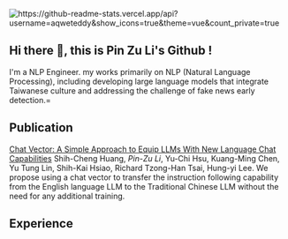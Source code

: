 ![https://github-readme-stats.vercel.app/api?username=aqweteddy&show_icons=true&theme=vue&count_private=true
](https://github-readme-stats.vercel.app/api?username=tedli&show_icons=true)

## Hi there 👋, this is Pin Zu Li's Github !

I'm a NLP Engineer. my works primarily on NLP (Natural Language Processing), including developing large language models that integrate Taiwanese culture and addressing the challenge of fake news early detection.=

## Publication

[Chat Vector: A Simple Approach to Equip LLMs With New Language Chat Capabilities](https://arxiv.org/abs/2310.04799) Shih-Cheng Huang, *Pin-Zu Li*, Yu-Chi Hsu, Kuang-Ming Chen, Yu Tung Lin, Shih-Kai Hsiao, Richard Tzong-Han Tsai, Hung-yi Lee.
We propose using a chat vector to transfer the instruction following capability from the English language LLM to the Traditional Chinese LLM without the need for any additional training.


## Experience
